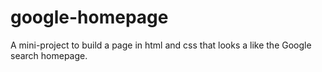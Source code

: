 # google-homepage
A mini-project to build a page in html and css that looks a like the Google search homepage.
